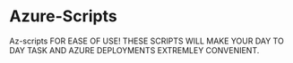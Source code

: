 # Azure-Scripts
Az-scripts
FOR EASE OF USE! THESE SCRIPTS WILL MAKE YOUR DAY TO DAY TASK AND AZURE DEPLOYMENTS EXTREMLEY CONVENIENT.

